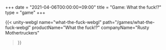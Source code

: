 +++
date = "2021-04-06T00:00:00+09:00"
title = "Game: What the fuck!?"
type = "game"
+++

{{<
unity-webgl
    name="what-the-fuck-webgl"
    path="/games/what-the-fuck-webgl"
    productName="What the fuck!?"
    companyName="Rusty Mothertruckers"
>}}